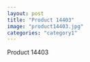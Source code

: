 ```yaml
---
layout: post
title: "Product 14403"
image: "product14403.jpg"
categories: "category1"
---
```

Product 14403
